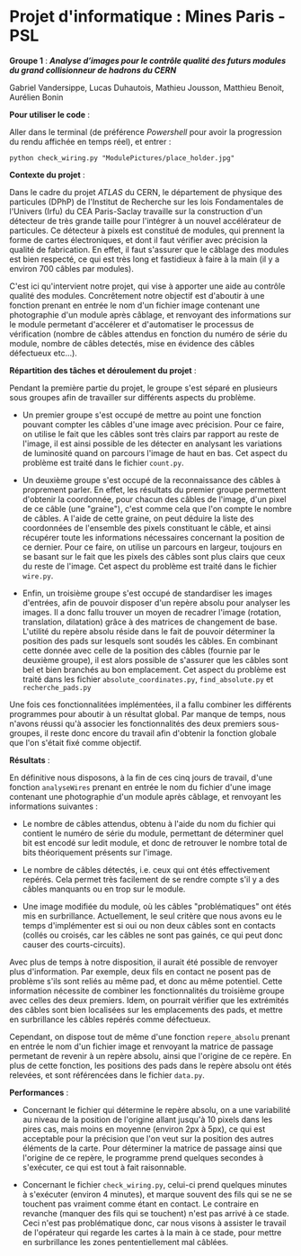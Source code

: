 # Projet d'informatique : Mines Paris - PSL

**Groupe 1** : **_Analyse d’images pour le contrôle qualité des futurs modules du grand collisionneur de hadrons du CERN_**

Gabriel Vandersippe, Lucas Duhautois, Mathieu Jousson, Matthieu Benoit, Aurélien Bonin

**Pour utiliser le code** :

Aller dans le terminal (de préférence _Powershell_ pour avoir la progression du rendu affichée en temps réel), et entrer :

```
python check_wiring.py "ModulePictures/place_holder.jpg"
```

**Contexte du projet** :

Dans le cadre du projet _ATLAS_ du CERN, le département de physique des particules (DPhP) de l'Institut de Recherche sur les lois Fondamentales de l'Univers (Irfu) du CEA Paris-Saclay travaille sur la construction d'un détecteur de très grande taille pour l'intégrer à un nouvel accélérateur de particules. Ce détecteur à pixels est constitué de modules, qui prennent la forme de cartes électroniques, et dont il faut vérifier avec précision la qualité de fabrication. En effet, il faut s'assurer que le câblage des modules est bien respecté, ce qui est très long et fastidieux à faire à la main (il y a environ 700 câbles par modules).

C'est ici qu'intervient notre projet, qui vise à apporter une aide au contrôle qualité des modules. Concrêtement notre objectif est d'aboutir à une fonction prenant en entrée le nom d'un fichier image contenant une photographie d'un module après câblage, et renvoyant des informations sur le module permetant d'accélerer et d'automatiser le processus de vérification (nombre de câbles attendus en fonction du numéro de série du module, nombre de câbles detectés, mise en évidence des câbles défectueux etc...).

**Répartition des tâches et déroulement du projet** :

Pendant la première partie du projet, le groupe s'est séparé en plusieurs sous groupes afin de travailler sur différents aspects du problème.

- Un premier groupe s'est occupé de mettre au point une fonction pouvant compter les câbles d'une image avec précision. Pour ce faire, on utilise le fait que les câbles sont très clairs par rapport au reste de l'image, il est ainsi possible de les détecter en analysant les variations de luminosité quand on parcours l'image de haut en bas. Cet aspect du problème est traité dans le fichier `count.py`.

- Un deuxième groupe s'est occupé de la reconnaissance des câbles à proprement parler. En effet, les résultats du premier groupe permettent d'obtenir la coordonnée, pour chacun des câbles de l'image, d'un pixel de ce câble (une "graine"), c'est comme cela que l'on compte le nombre de câbles. A l'aide de cette graine, on peut déduire la liste des coordonnées de l'ensemble des pixels constituant le câble, et ainsi récupérer toute les informations nécessaires concernant la position de ce dernier. Pour ce faire, on utilise un parcours en largeur, toujours en se basant sur le fait que les pixels des câbles sont plus clairs que ceux du reste de l'image. Cet aspect du problème est traité dans le fichier `wire.py`.

- Enfin, un troisième groupe s'est occupé de standardiser les images d'entrées, afin de pouvoir disposer d'un repère absolu pour analyser les images. Il a donc fallu trouver un moyen de recadrer l'image (rotation, translation, dilatation) grâce à des matrices de changement de base. L'utilité du repère absolu réside dans le fait de pouvoir déterminer la position des pads sur lesquels sont soudés les câbles. En combinant cette donnée avec celle de la position des câbles (fournie par le deuxième groupe), il est alors possible de s'assurer que les câbles sont bel et bien branchés au bon emplacement. Cet aspect du problème est traité dans les fichier `absolute_coordinates.py`, `find_absolute.py` et `recherche_pads.py`

Une fois ces fonctionnalitées implémentées, il a fallu combiner les différents programmes pour aboutir à un résultat global. Par manque de temps, nous n'avons réussi qu'à associer les fonctionnalités des deux premiers sous-groupes, il reste donc encore du travail afin d'obtenir la fonction globale que l'on s'était fixé comme objectif.

**Résultats** :

En définitive nous disposons, à la fin de ces cinq jours de travail, d'une fonction `analyseWires` prenant en entrée le nom du fichier d'une image contenant une photographie d'un module après câblage, et renvoyant les informations suivantes :

- Le nombre de câbles attendus, obtenu à l'aide du nom du fichier qui contient le numéro de série du module, permettant de déterminer quel bit est encodé sur ledit module, et donc de retrouver le nombre total de bits théoriquement présents sur l'image.

- Le nombre de câbles détectés, i.e. ceux qui ont étés effectivement repérés. Cela permet très facilement de se rendre compte s'il y a des câbles manquants ou en trop sur le module.

- Une image modifiée du module, où les câbles "problématiques" ont étés mis en surbrillance. Actuellement, le seul critère que nous avons eu le temps d'implémenter est si oui ou non deux câbles sont en contacts (collés ou croisés, car les câbles ne sont pas gainés, ce qui peut donc causer des courts-circuits).

Avec plus de temps à notre disposition, il aurait été possible de renvoyer plus d'information. Par exemple, deux fils en contact ne posent pas de problème s'ils sont reliés au même pad, et donc au même potentiel. Cette information nécessite de combiner les fonctionnalités du troisième groupe avec celles des deux premiers. Idem, on pourrait vérifier que les extrémités des câbles sont bien localisées sur les emplacements des pads, et mettre en surbrillance les câbles repérés comme défectueux.

Cependant, on dispose tout de même d'une fonction `repere_absolu` prenant en entrée le nom d'un fichier image et renvoyant la matrice de passage permetant de revenir à un repère absolu, ainsi que l'origine de ce repère. En plus de cette fonction, les positions des pads dans le repère absolu ont étés relevées, et sont référencées dans le fichier `data.py`.

**Performances** :

- Concernant le fichier qui détermine le repère absolu, on a une variabilité au niveau de la position de l'origine allant jusqu'à 10 pixels dans les pires cas, mais moins en moyenne (environ 2px à 5px), ce qui est acceptable pour la précision que l'on veut sur la position des autres éléments de la carte.
  Pour déterminer la matrice de passage ainsi que l'origine de ce repère, le programme prend quelques secondes à s'exécuter, ce qui est tout à fait raisonnable.

- Concernant le fichier `check_wiring.py`, celui-ci prend quelques minutes à s'exécuter (environ 4 minutes), et marque souvent des fils qui se ne se touchent pas vraiment comme étant en contact. Le contraire en revanche (manquer des fils qui se touchent) n'est pas arrivé à ce stade. Ceci n'est pas problématique donc, car nous visons à assister le travail de l'opérateur qui regarde les cartes à la main à ce stade, pour mettre en surbrillance les zones pententiellement mal câblées.
